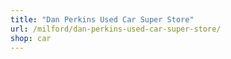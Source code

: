 ```yaml
---
title: "Dan Perkins Used Car Super Store"
url: /milford/dan-perkins-used-car-super-store/
shop: car
---
```

